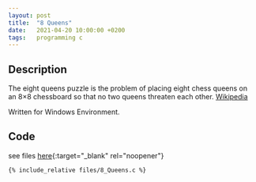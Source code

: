 ```yaml
---
layout: post
title:  "8 Queens"
date:   2021-04-20 10:00:00 +0200
tags:   programming c
---
```

## Description ##
The eight queens puzzle is the problem of placing eight chess queens on an 8×8 chessboard so that no two queens threaten each other.
[Wikipedia](https://en.wikipedia.org/wiki/Eight_queens_puzzle)

Written for Windows Environment.

## Code ##
see files [here](https://github.com/PaulFinch/paulfinch.github.io/tree/main/_posts/Resources/C/8_Queens/files){:target="_blank" rel="noopener"}

```
{% include_relative files/8_Queens.c %}
```